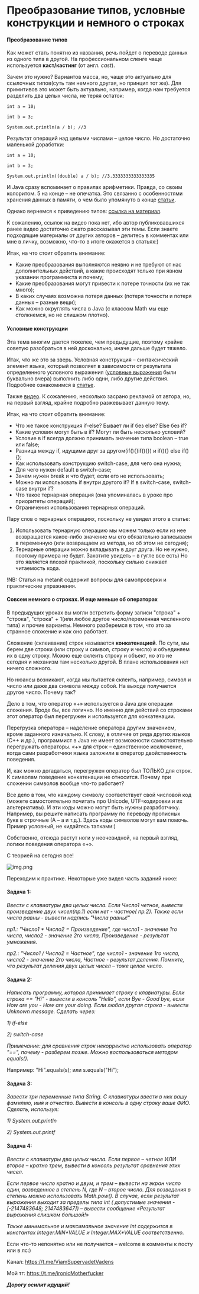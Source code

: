 # Преобразование типов, условные конструкции и немного о строках

#### Преобразование типов

Как может стать понятно из названия, речь пойдет о переводе данных из одного типа в другой. На профессиональном сленге
чаще используется **каст/кастинг** (от англ. *cast*).

Зачем это нужно? Вариантов масса, но, чаще это актуально для ссылочных типов(суть там немного другая, но принцип тот
же). Для примитивов это может быть актуально, например, когда нам требуется разделить два целых числа, не теряя остаток:

```
int a = 10;

int b = 3;

System.out.println(a / b); //3
```

Результат операций над целыми числами – целое число. Но достаточно маленькой доработки:

```
int a = 10;

int b = 3;

System.out.println((double) a / b); //3.3333333333333335
```

И Java сразу вспоминает о правилах арифметики. Правда, со своим колоритом. 5 на конце – не опечатка. Это связанно с
особенностями хранения данных в памяти, о чем было упомянуто в конце
[статьи](https://metanit.com/java/tutorial/2.3.php).

Однако вернемся к приведению типов: [ссылка на материал](https://metanit.com/java/tutorial/2.2.php).

К сожалению, ссылок на видео пока нет, ибо автор публиковавшихся ранее видео достаточно сжато рассказывал эти темы. Если
знаете подходящие материалы от других авторов – делитесь в комментах или мне в личку, возможно, что-то в итоге окажется
в статьях:)

Итак, на что стоит обратить внимание:

* Какие преобразования выполняются неявно и не требуют от нас дополнительных действий, а какие происходят только при
  явном указании программиста и почему;
* Какие преобразования могут привести к потере точности (их не так много);
* В каких случаях возможна потеря данных (потеря точности и потеря данных – разные вещи);
* Как можно округлять числа в Java (с классом Math мы еще столкнемся, но не слишком плотно).

#### Условные конструкции

Эта тема многим дается тяжелее, чем предыдущие, поэтому крайне советую разобраться в ней досконально, иначе дальше будет
тяжело.

Итак, что же это за зверь. Условная конструкция – синтаксический элемент языка, который позволяет в зависимости от
результата определенного условного
выражения ([условные выражения](/Konsolnyj-vvodvyvod-Arifmeticheskie-operacii-operacii-prisvoeniya-Uslovnye-vyrazheniya-11-11)
были буквально вчера) выполнить либо одни, либо другие действия.
Подробнее ознакомимся в [статье](https://metanit.com/java/tutorial/2.5.php).

Также [видео](https://youtu.be/SdGp-5pcPeA). К сожалению, несколько засрано рекламой от автора, но, на первый взгляд,
крайне подробно разжевывает данную тему.

Итак, на что стоит обратить внимание:

* Что же такое конструкция if-else? Бывает ли if без else? Else без if?
* Какие условия могут быть в if? Могут ли быть несколько условий?
* Условие в if всегда должно принимать значение типа boolean – true или false;
* Разница между if, идущими друг за другом(if(){}if(){}) и if(){} else if(){};
* Как использовать конструкцию switch-case, для чего она нужна;
* Для чего нужен default в switch-case;
* Зачем нужен break и что будет, если его не использовать;
* Можно ли использовать if внутри другого if? If в switch-case, switch-case внутри if?
* Что такое тернарная операция (она упоминалась в уроке про приоритеты операций);
* Ограничения использования тернарных операций.

Пару слов о тернарных операциях, поскольку не увидел этого в статье:

1. Использовать тернарную операцию мы можем только если из нее возвращается какое-либо значение мы его обязательно
   записываем в переменную (или возвращаем из метода, но об этом не сегодня);
2. Тернарные операции можно вкладывать в друг друга. Но не нужно, поэтому примера не будет. Захотите увидеть – в гугле
   все есть) Но это является плохой практикой, поскольку сильно снижает читаемость кода.

!NB: Статья на metanit содержит вопросы для самопроверки и практические упражнения.

#### Совсем немного о строках. И еще меньше об операторах

В предыдущих уроках вы могли встретить форму записи "строка" + "строка", "строка" + 1(или любое другое число/переменная
численного типа) и прочие варианты. Немного разберемся в том, что это за странное сложение и как оно работает.

Сложение (склеивание) строк называется **конкатенацией**. По сути, мы берем две строки (или строку и символ, строку и
число) и объединяем их в одну строку. Можно еще склеить строку и объект, но это не сегодня и механизм там несколько
другой. В плане использования нет ничего сложного.

Но нюансы возникают, когда мы пытается склеить, например, символ и число или даже два символа между собой. На выходе
получается другое число. Почему так?

Дело в том, что оператор «+» используется в Java для операции сложения. Вроде бы, все логично. Но именно для действий со
строками этот оператор был перегружен и используется для конкатенации.

Перегрузка оператора – наделение оператора другим значением, кроме заданного изначально. К слову, в отличие от ряда
других языков (С++ и др.), программист в Java не имеет возможности самостоятельно перегружать операторы. «+» для строк –
единственное исключение, когда сами разработчики языка заложили в оператор двойственность поведения.

И, как можно догадаться, перегружен оператор был ТОЛЬКО для строк. К символам поведение конкатенации не относится.
Почему при сложении символов вообще что-то работает?

Все дело в том, что каждому символу соответствует свой числовой код (можете самостоятельно почитать про Unicode,
UTF-кодировки и их альтернативы). И эти коды можно могут быть нужны разработчику. Например, вы решите написать программу
по переводу прописных букв в строчные (А – а и т.д.). Здесь коды символов могут вам помочь. Пример условный, не
кидайтесь тапками:)

Собственно, отсюда растут ноги у неочевидной, на первый взгляд, логики поведения оператора «+».

С теорией на сегодня все!

![img.png](../../../commonmedia/justTheoryFooter.png)

Переходим к практике. Некоторые уже видел часть заданий ниже:

#### Задача 1:

*Ввести с клавиатуры два целых числа. Если Число1 четное, вывести произведение двух чисел(пр.1) если нет - частное(
пр.2). Также если числа равны - вывести надпись "Числа равны!"*

*пр1.: "Число1 \* Число2 = Произведение", где число1 - значение 1го числа, число2 - значение 2го числа, Произведение -
результат умножения.*

*пр2.: "Число1 / Число2 = Частное", где число1 - значение 1го числа, число2 - значение 2го числа, Частное - результат
деления. Помните, что результат деления двух целых чисел – тоже целое число.*

#### Задача 2:

*Написать программу, которая принимает строку с клавиатуры. Если строка == "Hi" - вывести в консоль "Hello", если Bye -
Good bye, если How are you - How are your doing. Если любая другая строка - вывести Unknown message. Сделать через:*

*1) if-else*

*2) switch-case*

*Примечание: для сравнения строк некорректно использовать оператор "==", почему - разберем позже. Можно воспользоваться
методом equals().*

Например: "Hi".equals(s); или s.equals("Hi");

#### Задача 3:

*Завести три переменные типа String. С клавиатуры ввести в них вашу фамилию, имя и отчество. Вывести в консоль в одну
строку ваше ФИО. Сделать, используя:*

*1) System.out.println*

*2) System.out.printf*

#### Задача 4:

*Ввести с клавиатуры два целых числа. Если первое – четное ИЛИ второе – кратно трем, вывести в консоль результат
сравнения этих чисел.*

*Если первое число кратно и двум, и трем – вывести на экран число один, возведенное в степень N, где N – второе число.
Для возведения в степень можно использовать Math.pow(). В случае, если результат выражения выходит за пределы типа int (
допустимые значения - \[-2147483648; 2147483647\]) – вывести сообщение «Результат выражения слишком большой!»*

*Также минимальное и максимальное значение int содержится в константах Integer.MIN\*VALUE и Integer.MAX\*VALUE
соответственно.*

Если что-то непонятно или не получается – welcome в комменты к посту или в лс:)

Канал: https://t.me/ViamSupervadetVadens

Мой тг: https://t.me/ironicMotherfucker

***Дорогу осилит идущий!***